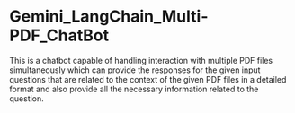 # Gemini_LangChain_Multi-PDF_ChatBot

This is a chatbot capable of handling interaction with multiple PDF files simultaneously which can provide the responses for the given input questions that are related to the context of the given PDF files in a detailed format and also provide all the necessary information related to the question.
